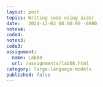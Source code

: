 ```yaml
---
layout: post
topics: Writing code using aider
date:   2024-12-03 08:00:00 -0800
notes4: 
code4: 
notes3: 
code3: 
assignment:
  name: Lab08
  url: /assignments/lab08.html
category: large-language-models
published: false
---
```

